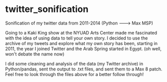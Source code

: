 # twitter_sonification
Sonification of my twitter data from 2011-2014 (Python ---> Max MSP) 

Going to a Kaki King show at the NYUAD Arts Center made me fascinated with the idea of using data to tell your own story. I decided to use the archive of my tweets and explore what my own story has been, starting in 2011, the year I joined Twitter and the Arab Spring started in Egypt. (oh well, won't debate the name now)

I did some cleaning and analysis of the data (my Twitter archive) in Python/pandas, sent the output to .txt files, and sent them to a Max 8 patch. Feel free to look through the files above for a better follow through!
